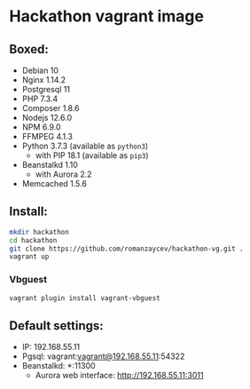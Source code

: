 # Hackathon vagrant image

## Boxed:
* Debian 10
* Nginx 1.14.2
* Postgresql 11
* PHP 7.3.4
* Composer 1.8.6
* Nodejs 12.6.0
* NPM 6.9.0
* FFMPEG 4.1.3
* Python 3.7.3 (available as `python3`)
    * with PIP 18.1 (available as `pip3`)
* Beanstalkd 1.10
    * with Aurora 2.2
* Memcached 1.5.6

## Install:
```bash
mkdir hackathon
cd hackathon
git clone https://github.com/romanzaycev/hackathon-vg.git .
vagrant up
```

### Vbguest
```bash
vagrant plugin install vagrant-vbguest
```

## Default settings:
* IP: 192.168.55.11
* Pgsql: vagrant:vagrant@192.168.55.11:54322
* Beanstalkd: *:11300
    * Aurora web interface: http://192.168.55.11:3011

